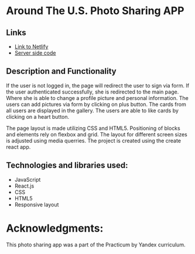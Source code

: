 # Around The U.S. Photo Sharing APP

## Links

* [Link to Netlify](https://nostalgic-volhard-529f35.netlify.app/)
* [Server side code](https://github.com/momofcats/react-around-api-full)

## Description and Functionality

If the user is not logged in, the page will redirect the user to sign via form.  If the user authenticated successfully, she is redirected to the main page. Where she is able to change a profile picture and personal information. The users can add pictures via form by clicking on plus button. The cards from all users are displayed in the gallery. The users are able to like cards by clicking on a heart button. 

The page layout is made utilizing CSS and HTML5. Positioning of blocks and elements rely on flexbox and grid. The layout for different screen sizes is adjusted using media querries. The project is created using the create react app. 


## Technologies and libraries used:

* JavaScript
* React.js
* CSS
* HTML5
* Responsive layout

# Acknowledgments:

This photo sharing app was a part of the Practicum by Yandex curriculum.
